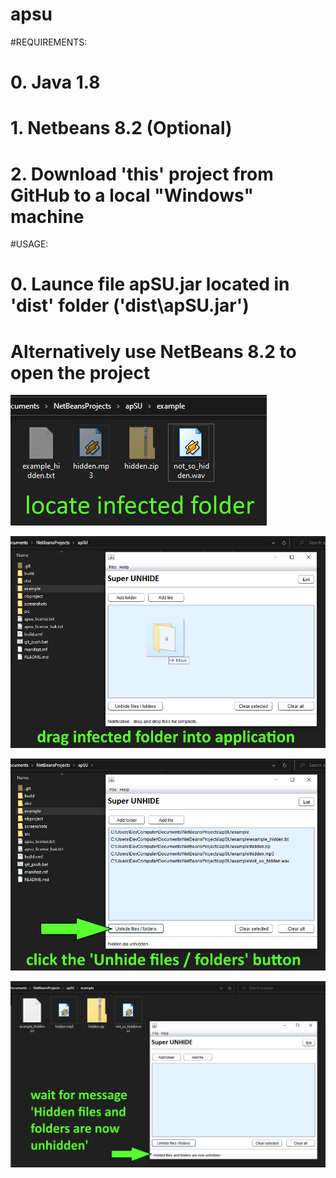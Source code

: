 # apsu
#REQUIREMENTS:
# 0. Java 1.8
# 1. Netbeans 8.2 (Optional)
# 2. Download 'this' project from GitHub to a local "Windows" machine

#USAGE:
# 0. Launce file apSU.jar located in 'dist' folder ('dist\apSU.jar')
# Alternatively use NetBeans 8.2 to open the project 

![Step 1](screenshots/step_1_apsu_usage.png?raw=true "Step 1")

![Step 2](screenshots/step_2_apsu_usage.png?raw=true "Step 2")

![Step 3](screenshots/step_3_apsu_usage.png?raw=true "Step 3")

![Step 4](screenshots/step_4_apsu_usage.png?raw=true "Step 4")
